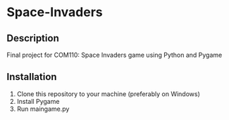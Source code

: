 # Space-Invaders
## Description
Final project for COM110: Space Invaders game using Python and Pygame
## Installation
1. Clone this repository to your machine (preferably on Windows)
2. Install Pygame
3. Run maingame.py

